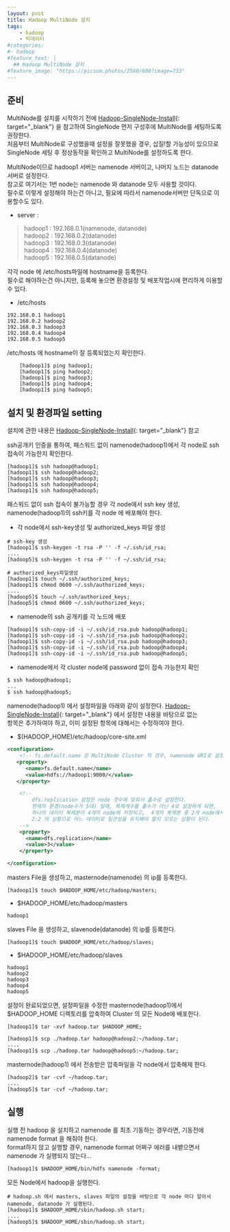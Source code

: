 ```yaml
---
layout: post
title: Hadoop MultiNode 설치
tags:
    - hadoop
    - 빅데이터
#categories:
#- hadoop
#feature_text: |
  ## Hadoop MultiNode 설치
#feature_image: "https://picsum.photos/2560/600?image=733"
---
```


## 준비
MultiNode를 설치를 시작하기 전에 [Hadoop-SingleNode-Install](/2019/11/25/1-hadoop-singlenode-install/){: target="_blank"} 을 참고하여 SingleNode 먼저 구성후에 MultiNode를 세팅하도록 권장한다.  
처음부터 MultiNode로 구성했을때 설정을 잘못했을 경우, 삽질!할 가능성이 있으므로 SingleNode 세팅 후 정상동작을 확인하고 MultiNode를 설정하도록 한다.


MultiNode이므로  hadoop1 서버는 namenode 서버이고, 나머지 노드는 datanode 서버로 설정한다.  
참고로 여기서는  1번 node는 namenode 와 datanode 모두 사용할 것이다.  
필수로 이렇게 설정해야 하는건 아니고, 필요에 따라서 namenode서버만 단독으로 이용할수도 있다.  

* server : 
> hadoop1 : 192.168.0.1(namenode, datanode)  
> hadoop2 : 192.168.0.2(datanode)  
> hadoop3 : 192.168.0.3(datanode)  
> hadoop4 : 192.168.0.4(datanode)  
> hadoop5 : 192.168.0.5(datanode)  

각각  node 에 /etc/hosts파일에 hostname을 등록한다.  
필수로 해야하는건 아니지만, 등록해 놓으면 환경설정 및 배포작업시에 편리하게 이용할수 있다.  

* /etc/hosts

```shell
192.168.0.1 hadoop1
192.168.0.2 hadoop2
192.168.0.3 hadoop3
192.168.0.4 hadoop4
192.168.0.5 hadoop5
```

/etc/hosts 에  hostname이 잘 등록되었는지 확인한다.  

```shell
    [hadoop1]$ ping hadoop1;
    [hadoop1]$ ping hadoop2;
    [hadoop1]$ ping hadoop3;
    [hadoop1]$ ping hadoop4;
    [hadoop1]$ ping hadoop5;
```


## 설치 및 환경파일 setting
설치에 관한 내용은 [Hadoop-SingleNode-Install](/2019/11/25/1-hadoop-singlenode-install/){: target="_blank"} 참고  

ssh공개키 인증을 통하여, 패스워드 없이 namenode(hadoop1)에서 각 node로 ssh 접속이 가능한지 확인한다.  

```shell
[hadoop1]$ ssh hadoop@hadoop1;
[hadoop1]$ ssh hadoop@hadoop2;
[hadoop1]$ ssh hadoop@hadoop3;
[hadoop1]$ ssh hadoop@hadoop4;
[hadoop1]$ ssh hadoop@hadoop5;
```

패스워드 없이 ssh 접속이 불가능할 경우 각 node에서 ssh key 생성, namenode(hadoop1)의 ssh키를 각 node 에 배포해야 한다.  

* 각 node에서 ssh-key생성 및 authorized_keys 파일 생성

 ```shell
 # ssh-key 생성
 [hadoop1]$ ssh-keygen -t rsa -P '' -f ~/.ssh/id_rsa;
 ....
 [hadoop5]$ ssh-keygen -t rsa -P '' -f ~/.ssh/id_rsa;

 # authorized_keys파일생성
 [hadoop1]$ touch ~/.ssh/authorized_keys;
 [hadoop1]$ chmod 0600 ~/.ssh/authorized_keys;
 ....
 [hadoop5]$ touch ~/.ssh/authorized_keys;
 [hadoop5]$ chmod 0600 ~/.ssh/authorized_keys;
 ```

* namenode의 ssh 공개키를 각 노드에 배포 

```shell
[hadoop1]$ ssh-copy-id -i ~/.ssh/id_rsa.pub hadoop@hadoop1;
[hadoop1]$ ssh-copy-id -i ~/.ssh/id_rsa.pub hadoop@hadoop2;
[hadoop1]$ ssh-copy-id -i ~/.ssh/id_rsa.pub hadoop@hadoop3;
[hadoop1]$ ssh-copy-id -i ~/.ssh/id_rsa.pub hadoop@hadoop4;
[hadoop1]$ ssh-copy-id -i ~/.ssh/id_rsa.pub hadoop@hadoop5;
```

* namenode에서 각 cluster node에 password 없이 접속 가능한지 확인
```shell
$ ssh hadoop@hadoop1;
...
$ ssh hadoop@hadoop5;
```


namenode(hadoop1) 에서 설정파일을 아래와 같이 설정한다.
[Hadoop-SingleNode-Install](/2019/11/25/1-hadoop-singlenode-install/){: target="_blank"} 에서 설정한 내용을 바탕으로 없는   
항목은 추가하여야 하고, 이미 설정된 항목에 대해서는 수정하여야 한다.  

* $(HADOOP_HOME)/etc/hadoop/core-site.xml  

``` xml
<configuration>
    <!-- fs.default.name 은 MultiNode Cluster 의 경우, namenode URI로 설정한다. -->  
   <property> 
      <name>fs.default.name</name> 
      <value>hdfs://hadoop1:9000/</value> 
   </property>

    <!-- 
        dfs.replication 설정은 node 갯수에 맞춰서 홀수로 설정한다. 
        현재의 환경(node수가 5대) 일때, 복제계수를 홀수가 아닌 4로 설정하게 되면,
        하나의 데이터 복제본이 4개의 node에 저장되고,  4개의 복제본 중 2개 node에서 데이터 일관성이 깨지게 된다면
        2:2 의 상황으로 어느 데이터로 일관성을 유지해야 할지 모르는 상황이 된다.
    -->
    <property>
      <name>dfs.replication</name>
      <value>3</value>
    </property>

</configuration>
```

masters File을 생성하고, masternode(namenode) 의 ip를 등록한다. 

```shell
[hadoop1]$ touch $HADOOP_HOME/etc/hadoop/masters;
```

* $HADOOP_HOME/etc/hadoop/masters  

```shell
hadoop1
```

slaves File 을 생성하고, slavenode(datanode) 의 ip를 등록한다.  

```shell
[hadoop1]$ touch $HADOOP_HOME/etc/hadoop/slaves;
```

* $HADOOP_HOME/etc/hadoop/slaves  

```shell
hadoop1
hadoop2
hadoop3
hadoop4
hadoop5
```

설정이 완료되었으면, 설정파일을 수정한 masternode(hadoop1)에서  $HADOOP_HOME 디렉토리를 압축하여 Cluster 의 모든 Node에 배포한다.  

```shell
[hadoop1]$ tar -xvf hadoop.tar $HADOOP_HOME;

[hadoop1]$ scp ./hadoop.tar hadoop@hadoop2:~/hadoop.tar;
....
[hadoop1]$ scp ./hadoop.tar hadoop@hadoop5:~/hadoop.tar;
```

masternode(hadoop1) 에서 전송받은 압축파일을 각 node에서 압축해제 한다.  

```shell
[hadoop2]$ tar -cvf ~/hadoop.tar;
....
[hadoop5]$ tar -cvf ~/hadoop.tar;
```

## 실행 
실행 전 hadoop 을 설치하고 namenode 를 최초 기동하는 경우라면, 기동전에 namenode format 을 해줘야 한다.  
format하지 않고 실행할 경우, namenode format 어쩌구 에러를 내뱉으면서 namenode 가 실행되지 않는다...  

```shell
[hadoop1]$ $HADOOP_HOME/bin/hdfs namenode -format;
```

모든 Node에서 hadoop을 실행한다. 

```shell
# hadoop.sh 에서 masters, slaves 파일의 설정을 바탕으로 각 node 마다 알아서 namenode, datanode 가 실행된다.
[hadoop1]$ $HADOOP_HOME/sbin/hadoop.sh start;
....
[hadoop5]$ $HADOOP_HOME/sbin/hadoop.sh start;
```